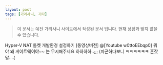 ```yaml
---
layout: post
tags: [가리사니, 기타]
---
```


> 이 문서는 예전 가리사니 사이트에서 작성된 문서 입니다.
현재 상황과 맞지 않을 수 있습니다.


Hyper-V NAT 톰켓 개발환경 설정하기 [동영상버전]
@[Youtube w0ttoEEbqp0]
뭐야 왜 게이트웨이야~~ 는 무시해주세요 하하하하..;;;
(피곤하다보니 ㅋㅋㅋㅋㅋㅋ 혼잣말....)